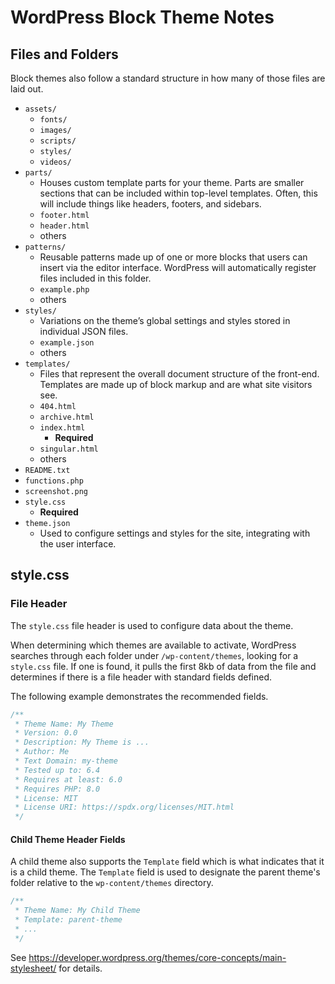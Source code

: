 # WordPress Block Theme Notes

## Files and Folders

Block themes also follow a standard structure in how many of those files are laid out.

- `assets/`
  + `fonts/`
  + `images/`
  + `scripts/`
  + `styles/`
  + `videos/`
- `parts/`
  + Houses custom template parts for your theme. Parts are smaller sections that can be included within top-level templates. Often, this will include things like headers, footers, and sidebars.
  + `footer.html`
  + `header.html`
  + others
- `patterns/`
  + Reusable patterns made up of one or more blocks that users can insert via the editor interface. WordPress will automatically register files included in this folder.
  + `example.php`
  + others
- `styles/`
  + Variations on the theme’s global settings and styles stored in individual JSON files.
  + `example.json`
  + others
- `templates/`
  + Files that represent the overall document structure of the front-end. Templates are made up of block markup and are what site visitors see.
  + `404.html`
  + `archive.html`
  + `index.html`
    * **Required**
  + `singular.html`
  + others
- `README.txt`
- `functions.php`
- `screenshot.png`
- `style.css`
  + **Required**
- `theme.json`
  + Used to configure settings and styles for the site, integrating with the user interface.

## style.css

### File Header

The `style.css` file header is used to configure data about the theme.

When determining which themes are available to activate, WordPress searches through each folder under `/wp-content/themes`, looking for a `style.css` file. If one is found, it pulls the first 8kb of data from the file and determines if there is a file header with standard fields defined.

The following example demonstrates the recommended fields.

```css
/**
 * Theme Name: My Theme
 * Version: 0.0
 * Description: My Theme is ...
 * Author: Me
 * Text Domain: my-theme
 * Tested up to: 6.4
 * Requires at least: 6.0
 * Requires PHP: 8.0
 * License: MIT
 * License URI: https://spdx.org/licenses/MIT.html
 */
```

#### Child Theme Header Fields

A child theme also supports the `Template` field which is what indicates that it is a child theme. The `Template` field is used to designate the parent theme's folder relative to the `wp-content/themes` directory.

```css
/**
 * Theme Name: My Child Theme
 * Template: parent-theme
 * ...
 */
```

See https://developer.wordpress.org/themes/core-concepts/main-stylesheet/ for details.
